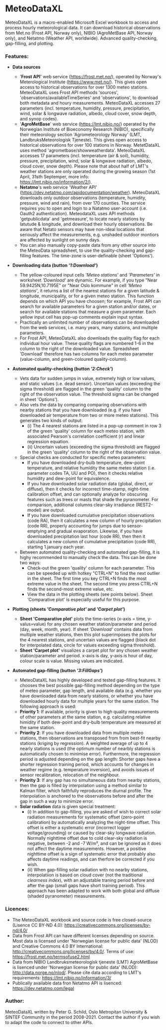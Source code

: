 # MeteoDataXL
MeteoDataXL is a macro-enabled Microsoft Excel workbook to access and process hourly meteorological data. It can download historical observations from Met.no (Frost API, Norway only), NIBIO (AgroMetBase API, Norway only), and Netatmo (Weather API, worldwide). Advanced quality-checking, gap-filling, and plotting.

### Features:
- **Data sources**
  - '**Frost API**' web service (https://frost.met.no/), operated by Norway's Meterological Institute (https://www.met.no/). This gives open access to historical observations for over 1300 meteo stations. MeteoDataXL uses Frost API methods 'sources', 'observations/availableTimeSeries' and 'observations', to download both metadata and houry measurements. MeteoDataXL accesses 27 parameters (incl. temperature, humidity, pressure, precipitation, wind, solar & longwave radiation, albedo, cloud cover, snow depth, and synop codes).
  - '**AgroMetBase**' web service (https://lmt.nibio.no/) operated by the Norwegian Institute of Bioeconomy Research (NIBIO), specifically their meteorology section 'Agrometeorology Norway' (LMT, LandbruksMeteorologisk Tjeneste). This gives open access to historical observations for over 100 stations in Norway. MetetDataXL uses method 'agrometbase/showweatherdata'. MeteoDataXL accesses 17 parameters (incl. temperature (air & soil), humidity, pressure, precipitation, wind, solar & longwave radiation, albedo, cloud cover, snow depth). Please note that about half of LMT's weather stations are only operated during the growing season (1st April, 31sth Septemper, more info: https://lmt.nibio.no/information/2/).
  - **Netatmo**'s web service 'Weather API' (https://dev.netatmo.com/apidocumentation/weather). MeteoDataXL downloads only outdoor observations (temperature, humidity, pressure, wind and rain), from over 170 counties. The service requires you to open and login to a Natatmo user-account (i.e. Oauth2 authentication). MeteodataXL uses API methods 'getpublicdata' and 'getmeasure', to locate nearly stations by latutude & longitude, and download their hourly observations. Be aware that Netato sensors may have non-ideal locations that seriously affect the measurements, e.g. unshaded outdoor montiors are affected by sunlight on sunny days.
  - You can also manually copy-paste data from any other source into the MeteoData spreadsheet, to use the quality-checking and gap-filling features. The time-zone is user-definable (sheet 'Options').

- **Downloading data (button *'1:Download'*)**
  - The yellow-coloured input cells *'Meteo stations'* and *'Parameters'* in worksheet *'Download'* are dynamic. For example, if you type "Near 59.9425N,10.7195E" or "Near Oslo kommune" in cell *'Meteo stations'*, it returns a list of the nearest stations for a given latitude & longitude, municipality, or for a given meteo station. This function depends on which API you have choosen; for example, Frost API can search for available parameters for a given station and/or dates, or search for available stations that measure a given parameter. Each yellow input cell has pop-up comments explain input syntax. 
  - Practically an unlimited number of observations can be downloaded from the web services, i.e. many years, many stations, and multiple parameters.
  - For Frost API, MeteoDataXL also downloads the quality flag for each individual hour value. These quality flags are numbered 1-6 in the column to the right of the downloaded value. Spreadsheet 'Download' therefore has two columns for each meteo parameter (value-column, and green-coloured quality-column).

- **Automated quality-checking (button *'2:Check'*)**
  - Vets data for sudden jumps in value, extremely high or low values, and static values (i.e. dead sensor). Uncertain values (exceeding the sigma threshold) are flagged in the green 'quality' column to the right of the observation value. The threshold sigma can be changed in sheet 'Options').
  - Also vets the data by comparing comparing observations with nearby stations that you have downloaded (e.g. if you have downloaded air temperature from two or more meteo stations). This generates two kinds of output:
    - (i) The 4 nearest stations are listed in a pop-up comment in row 3 of the green 'quality' column for each meteo station, with associated Pearson's correlation coefficient (*r*) and linear regression equation.
    - (ii) Uncertain values (exceeding the sigma threshold) are flagged in the green 'quality' column to the right of the observation value.
  - Special checks are conducted for specific meteo parameters:
    - If you have downloaded dry-bulb temperature, dew-point temperature, and relative humidity the same meteo station (i.e. parameter codes TA, UU and PO), then it checks relative humidity and dew-point for equivalence.
    - If you have downloaded solar radiation data (global, direct, or diffuse), then it checks for incorrect time-stamp, night-time calibration offset, and can optionally analyze for obscuring features such as trees or masts that shade the pyranometer. For comparison, additional columns clear-sky irradiance (REST2-model) are output.
    - If you have downloaded cumulative precipitation observations (code RA), then it calculates a new column of hourly precipitation (code RR), properly accounting for jumps due to sensor-emptying and gradual evaporation. Likewise, if you have downloaded precipitation last hour (code RR), then  then it calculates a new column of cumulative precipitation (code RR), starting 1.january each year.
  - Between automated quality-checking and automated gap-filling, it is highy recommended to manually check the data. This can be done two ways:
    - Check-out the green 'quality' column for each parameter. This can be speeded up with hotkey "CTRL+N" to find the next outlier in the sheet. The first time you key CTRL+N finds the most extreme value in the sheet. The second time you press CTRL+N finds the second-most extreme value, etc.
    - View the data in the plotting sheets (see points below). Sheet 'Comparative plot' is especially useful for this purpose. 

- **Plotting (sheets *'Comparative plot'* and *'Carpet plot'*)**
  - **Sheet 'Comparative plot'** plots the time-series (x-axis = time, y-valus=value) for any chosen weather station/parameter and period (day, week, month, year). If sheet *'Download'* contains data from multiple weather stations, then this plot superimposes the plots for the 4 nearest stations, and uncertain values are flagged (black dot for interpolated data, circle for values exceeding sigma threshold).
  - **Sheet 'Carpet plot'** visualizes a carpet plot for any chosen weather station/parameter and period. x-axis is day, y-axis is hour of day, colour scale is value. Missing values are indicated.

- **Automated gap-filling (button *'3:FillGaps'*)**
  - MeteoDataXL has highly developed and tested gap-filling features. It chooses the best possible gap-filling method depending on the type of meteo parameter, gap length, and available data (e.g. whether you have downloaded data from nearly stations, or whether you have downloaded hourly data for multiple years for the same station. The following approach is used:
  - **Priority 1**: If available, priority is given to high quality measurements of other parameters at the same station, e.g. calculating relative himidity if both dew-point and dry-bulb temperature are measured at the same station.
  - **Priority 2**: If you have downloaded data from multiple meteo stations, then observations are transposed from from best-fit nearby stations (kriging by regression). A weighted average of up to 4 nearly stations is used (the optimum number of nearbly stations is automatically chosen to minimise error). Furthermore, the regression period is adjusted depending on the gap length: Shorter gaps have a shorter regression training period, which accounts for changes in weather regime (e.g. temperature inversion), and avoids issues of sensor recalibration, relocation of the neighbour.
  - **Priority 3**: If any gap has no simultaneous data from nearby stations, then the gap is filled by interpolation using a method similar to Kalman filter, which faithfully reproduces the diurnal profile. The interpolation is anchored to the observations before and after the gap in such a way to minimize error. 
  - **Solar radiation** data is given special treatment: 
    - (i) In addition to gap-filling, you are asked of wish to correct solar radiation measurements for systematic offset (zero-point calibration) by automatically analyzing the night-time offset. This offset is either a systematic error (incorrect logger voltage/grounding) or caused by clear-sky longwave radiation. Normally nighttime offset due to cold clear-sky radiation is negative, between -2 and -7 W/m², and can be ignored as it does not affect the daytime measurements. However, a positive nighttime offset is a sign of systematic error that probably also affects daytime readings, and can therfore be corrected if you wish.
    - (ii) When gap-filling solar radiation with no nearby stations, interpolatiion is based on cloud cover (not the traditional *clearness index*), with an adjustable traning period before and after the gap (small gaps have short training period). This approach has been adapted to work with both global and diffuse (shaded pyranometer) measurements.

### Licences:
- The MeteoDataXL workbook and source code is free closed-source (Lisence CC BY-ND 4.0): https://creativecommons.org/licenses/by-nd/4.0/
- Data from Frost API can have different licenses depending on source. Most data is licensed under 'Norwegian license for public data' (NLOD) and Creative Commons 4.0 BY International: http://creativecommons.org/licenses/by/4.0/. Terms of use: https://frost.met.no/termsofuse2.html
- Data from NIBIO Landbruksmeteorologisk tjeneste (LMT) AgroMetBase is lisenced under 'Norwegian license for public data' (NLOD): http://data.norge.no/nlod/. Please cite data according to LMT's requirements: https://lmt.nibio.no/information/3/
- Publically available data fron Netatmo API is lisenced: https://dev.netatmo.com/legal

### Author:
MeteoDataXL written by Peter G. Schild, Oslo Metropitan University & SINTEF Community in the period 2008-2021.
Contact the author if you wish to adapt the code to connect to other APIs.
